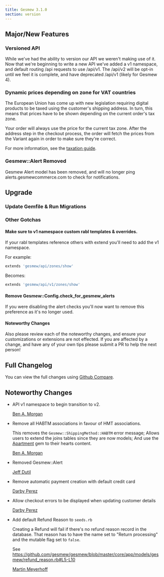 ```yaml
---
title: Gesmew 3.1.0
section: version
---
```


## Major/New Features

### Versioned API

While we've had the ability to version our API we weren't making use of it.
Now that we're beginning to write a new API we've added a v1 namespace,
and default routing /api requests to use /api/v1.  The /api/v2 will be opt-in
until we feel it is complete, and have deprecated /api/v1 (likely for Gesmew 4).

### Dynamic prices depending on zone for VAT countries

The European Union has come up with new legislation requiring digital products
to be taxed using the customer's shipping address. In turn, this means that prices
have to be shown depending on the current order's tax zone.

Your order will always use the price for the current tax zone. After the address step in
the checkout process, the order will fetch the prices from the Variant again in order to
make sure they're correct.

For more information, see the [taxation guide](https://guides.gesmewcommerce.com/developer/taxation.html).

### Gesmew::Alert Removed

Gesmew Alert model has been removed, and will no longer ping alerts.gesmewcommerce.com
to check for notifications.

## Upgrade

### Update Gemfile & Run Migrations

### Other Gotchas

#### Make sure to v1 namespace custom rabl templates & overrides.

If your rabl templates reference others with extend you'll need to add the v1 namespace.

For example:

```ruby
extends 'gesmew/api/zones/show'
```

Becomes:

```ruby
extends 'gesmew/api/v1/zones/show'
```

#### Remove Gesmew::Config.check_for_gesmew_alerts

If you were disabling the alert checks you'll now want to remove this preference as it's no longer used.

#### Noteworthy Changes

Also please review each of the noteworthy changes, and ensure your customizations
or extensions are not effected. If you are affected by a change, and have any
of your own tips please submit a PR to help the next person!

## Full Changelog

You can view the full changes using [Github Compare](https://github.com/gesmew/gesmew/compare/3-0-stable...3-1-stable).

## Noteworthy Changes

* API v1 namespace to begin transition to v2.

    [Ben A. Morgan](https://github.com/gesmew/gesmew/pull/6046)

* Remove all HABTM associations in favour of HMT associations.

    This removes the `Gesmew::ShippingMethod::HABTM` error message;
    Allows users to extend the joins tables since they are now models;
    And use the [Apartment](https://github.com/influitive/apartment) gem to their hearts content.

    [Ben A. Morgan](https://github.com/gesmew/gesmew/pull/6627)

* Removed Gesmew::Alert

    [Jeff Dutil](https://github.com/gesmew/gesmew/pull/6516)

* Remove automatic payment creation with default credit card

    [Darby Perez](https://github.com/gesmew/gesmew/pull/6601)

* Allow checkout errors to be displayed when updating customer details

    [Darby Perez](https://github.com/gesmew/gesmew/pull/6604)

* Add default Refund Reason to `seeds.rb`

  Creating a Refund will fail if there's no refund reason record in the database. That
  reason has to have the name set to "Return processing" and the mutable flag set to `false`.

  See https://github.com/gesmew/gesmew/blob/master/core/app/models/gesmew/refund_reason.rb#L5-L10

    [Martin Meyerhoff](https://github.com/gesmew/gesmew/pull/6528)

